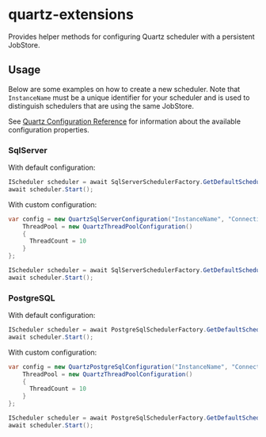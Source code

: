 # quartz-extensions

Provides helper methods for configuring Quartz scheduler with a persistent JobStore. 

## Usage

Below are some examples on how to create a new scheduler. Note that `InstanceName` must be a unique identifier for your scheduler and is used to distinguish schedulers that are using the same JobStore.

See [Quartz Configuration Reference](http://www.quartz-scheduler.org/documentation/quartz-2.x/configuration/) for information about the available configuration properties.

### SqlServer

With default configuration:

```csharp
IScheduler scheduler = await SqlServerSchedulerFactory.GetDefaultScheduler("InstanceName", "ConnectionString");
await scheduler.Start();
```

With custom configuration:
```csharp
var config = new QuartzSqlServerConfiguration("InstanceName", "ConnectionString") {
    ThreadPool = new QuartzThreadPoolConfiguration()
    {
      ThreadCount = 10
    }
};

IScheduler scheduler = await SqlServerSchedulerFactory.GetDefaultScheduler(config);
await scheduler.Start();
```

### PostgreSQL

With default configuration:

```csharp
IScheduler scheduler = await PostgreSqlSchedulerFactory.GetDefaultScheduler("InstanceName", "ConnectionString");
await scheduler.Start();
```

With custom configuration:
```csharp
var config = new QuartzPostgreSqlConfiguration("InstanceName", "ConnectionString") {
    ThreadPool = new QuartzThreadPoolConfiguration()
    {
      ThreadCount = 10
    }
};

IScheduler scheduler = await PostgreSqlSchedulerFactory.GetDefaultScheduler(config);
await scheduler.Start();
```
